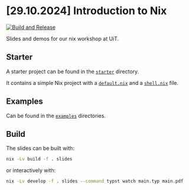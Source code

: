 # [29.10.2024] Introduction to Nix 

[![Build and Release](https://github.com/mrtz-j/nix-workshop/actions/workflows/build.yaml/badge.svg)](https://github.com/mrtz-j/nix-workshop/actions/workflows/build.yaml)

Slides and demos for our nix workshop at UiT.

## Starter

A starter project can be found in the [`starter`](./starter) directory. 

It contains a simple Nix project with a [`default.nix`](./starter/default.nix) and a [`shell.nix`](./starter/shell.nix) file.

## Examples

Can be found in the [`examples`](./examples) directories.

## Build

The slides can be built with:

```bash
nix -Lv build -f . slides
```

or interactively with:

```bash
nix -Lv develop -f . slides --command typst watch main.typ main.pdf
```
